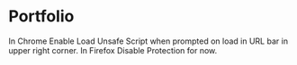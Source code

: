 # Portfolio

  In Chrome Enable Load Unsafe Script when prompted on load in URL bar in upper right corner.
  In Firefox Disable Protection for now.
